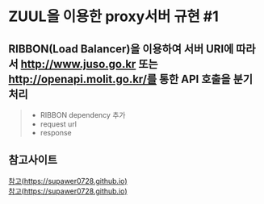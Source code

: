 # ZUUL을 이용한 proxy서버 규현 #1


## RIBBON(Load Balancer)을 이용하여 서버 URI에 따라서  http://www.juso.go.kr 또는 http://openapi.molit.go.kr/를 통한 API 호출을 분기 처리

> -  RIBBON dependency 추가
> - request url
> - response

## 참고사이트
[참고(https://supawer0728.github.io)](https://supawer0728.github.io/2018/03/11/Spring-Cloud-Zuul/)  
[참고(https://supawer0728.github.io)](https://supawer0728.github.io/2018/03/11/Spring-Cloud-Ribbon%EA%B3%BC-Eureka/)  
  

